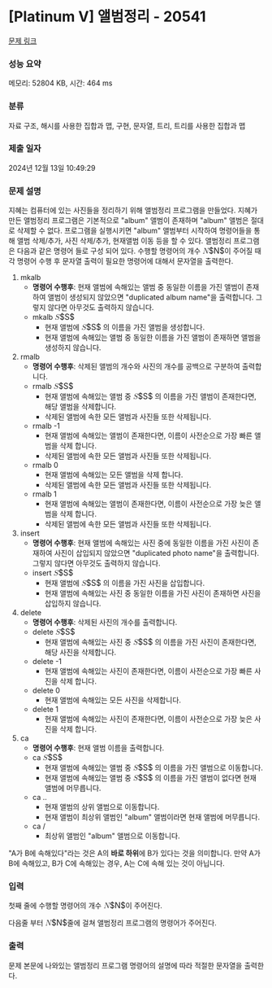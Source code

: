 # [Platinum V] 앨범정리 - 20541 

[문제 링크](https://www.acmicpc.net/problem/20541) 

### 성능 요약

메모리: 52804 KB, 시간: 464 ms

### 분류

자료 구조, 해시를 사용한 집합과 맵, 구현, 문자열, 트리, 트리를 사용한 집합과 맵

### 제출 일자

2024년 12월 13일 10:49:29

### 문제 설명

<p dir="ltr">지혜는 컴퓨터에 있는 사진들을 정리하기 위해 앨범정리 프로그램을 만들었다. 지혜가 만든  앨범정리 프로그램은 기본적으로 "album" 앨범이 존재하며 "album" 앨범은 절대로 삭제할 수 없다. 프로그램을 실행시키면 "album" 앨범부터 시작하여 명령어들을 통해 앨범 삭제/추가, 사진 삭제/추가, 현재앨범 이동 등을 할 수 있다. 앨범정리 프로그램은 다음과 같은 명령어 들로 구성 되어 있다. 수행할 명령어의 개수 <mjx-container class="MathJax" jax="CHTML" style="font-size: 109%; position: relative;"><mjx-math class="MJX-TEX" aria-hidden="true"><mjx-mi class="mjx-i"><mjx-c class="mjx-c1D441 TEX-I"></mjx-c></mjx-mi></mjx-math><mjx-assistive-mml unselectable="on" display="inline"><math xmlns="http://www.w3.org/1998/Math/MathML"><mi>N</mi></math></mjx-assistive-mml><span aria-hidden="true" class="no-mathjax mjx-copytext">$N$</span></mjx-container>이 주어질 때 각 명령어 수행 후 문자열 출력이 필요한 명령어에 대해서 문자열을 출력한다.</p>

<ol>
	<li>mkalb
	<ul>
		<li><strong>명령어 수행후</strong>: 현재 앨범에 속해있는 앨범 중 동일한 이름을 가진 앨범이 존재하여 앨범이 생성되지 않았으면 "duplicated album name"을 출력합니다. 그렇지 않다면 아무것도 출력하지 않습니다.</li>
		<li>mkalb <mjx-container class="MathJax" jax="CHTML" style="font-size: 109%; position: relative;"><mjx-math class="MJX-TEX" aria-hidden="true"><mjx-mi class="mjx-i"><mjx-c class="mjx-c1D446 TEX-I"></mjx-c></mjx-mi></mjx-math><mjx-assistive-mml unselectable="on" display="inline"><math xmlns="http://www.w3.org/1998/Math/MathML"><mi>S</mi></math></mjx-assistive-mml><span aria-hidden="true" class="no-mathjax mjx-copytext">$S$</span></mjx-container>
		<ul>
			<li>현재 앨범에 <mjx-container class="MathJax" jax="CHTML" style="font-size: 109%; position: relative;"><mjx-math class="MJX-TEX" aria-hidden="true"><mjx-mi class="mjx-i"><mjx-c class="mjx-c1D446 TEX-I"></mjx-c></mjx-mi></mjx-math><mjx-assistive-mml unselectable="on" display="inline"><math xmlns="http://www.w3.org/1998/Math/MathML"><mi>S</mi></math></mjx-assistive-mml><span aria-hidden="true" class="no-mathjax mjx-copytext">$S$</span></mjx-container> 의 이름을 가진 앨범을 생성합니다.</li>
			<li>현재 앨범에 속해있는 앨범 중 동일한 이름을 가진 앨범이 존재하면 앨범을 생성하지 않습니다.</li>
		</ul>
		</li>
	</ul>
	</li>
	<li>rmalb
	<ul>
		<li><strong>명령어 수행후</strong>: 삭제된 앨범의 개수와 사진의 개수를 공백으로 구분하여 출력합니다.</li>
		<li>rmalb <mjx-container class="MathJax" jax="CHTML" style="font-size: 109%; position: relative;"><mjx-math class="MJX-TEX" aria-hidden="true"><mjx-mi class="mjx-i"><mjx-c class="mjx-c1D446 TEX-I"></mjx-c></mjx-mi></mjx-math><mjx-assistive-mml unselectable="on" display="inline"><math xmlns="http://www.w3.org/1998/Math/MathML"><mi>S</mi></math></mjx-assistive-mml><span aria-hidden="true" class="no-mathjax mjx-copytext">$S$</span></mjx-container>
		<ul>
			<li>현재 앨범에 속해있는 앨범 중 <mjx-container class="MathJax" jax="CHTML" style="font-size: 109%; position: relative;"><mjx-math class="MJX-TEX" aria-hidden="true"><mjx-mi class="mjx-i"><mjx-c class="mjx-c1D446 TEX-I"></mjx-c></mjx-mi></mjx-math><mjx-assistive-mml unselectable="on" display="inline"><math xmlns="http://www.w3.org/1998/Math/MathML"><mi>S</mi></math></mjx-assistive-mml><span aria-hidden="true" class="no-mathjax mjx-copytext">$S$</span></mjx-container> 의 이름을 가진 앨범이 존재한다면, 해당 앨범을 삭제합니다.</li>
			<li>삭제된 앨범에 속한 모든 앨범과 사진들 또한 삭제됩니다.</li>
		</ul>
		</li>
		<li>rmalb -1
		<ul>
			<li>현재 앨범에 속해있는 앨범이 존재한다면, 이름이 사전순으로 가장 빠른 앨범을 삭제 합니다.</li>
			<li>삭제된 앨범에 속한 모든 앨범과 사진들 또한 삭제됩니다.</li>
		</ul>
		</li>
		<li>rmalb 0
		<ul>
			<li>현재 앨범에 속해있는 모든 앨범을 삭제 합니다.</li>
			<li>삭제된 앨범에 속한 모든 앨범과 사진들 또한 삭제됩니다.</li>
		</ul>
		</li>
		<li>rmalb 1
		<ul>
			<li>현재 앨범에 속해있는 앨범이 존재한다면, 이름이 사전순으로 가장 늦은 앨범을 삭제 합니다. </li>
			<li>삭제된 앨범에 속한 모든 앨범과 사진들 또한 삭제됩니다.</li>
		</ul>
		</li>
	</ul>
	</li>
	<li>insert
	<ul>
		<li><strong>명령어 수행후</strong>: 현재 앨범에 속해있는 사진 중에 동일한 이름을 가진 사진이 존재하여 사진이 삽입되지 않았으면 "duplicated photo name"을 출력합니다. 그렇지 않다면 아무것도 출력하지 않습니다.</li>
		<li>insert <mjx-container class="MathJax" jax="CHTML" style="font-size: 109%; position: relative;"><mjx-math class="MJX-TEX" aria-hidden="true"><mjx-mi class="mjx-i"><mjx-c class="mjx-c1D446 TEX-I"></mjx-c></mjx-mi></mjx-math><mjx-assistive-mml unselectable="on" display="inline"><math xmlns="http://www.w3.org/1998/Math/MathML"><mi>S</mi></math></mjx-assistive-mml><span aria-hidden="true" class="no-mathjax mjx-copytext">$S$</span></mjx-container>
		<ul>
			<li>현재 앨범에 <mjx-container class="MathJax" jax="CHTML" style="font-size: 109%; position: relative;"><mjx-math class="MJX-TEX" aria-hidden="true"><mjx-mi class="mjx-i"><mjx-c class="mjx-c1D446 TEX-I"></mjx-c></mjx-mi></mjx-math><mjx-assistive-mml unselectable="on" display="inline"><math xmlns="http://www.w3.org/1998/Math/MathML"><mi>S</mi></math></mjx-assistive-mml><span aria-hidden="true" class="no-mathjax mjx-copytext">$S$</span></mjx-container> 의 이름을 가진 사진을 삽입합니다.</li>
			<li>현재 앨범에 속해있는 사진 중 동일한 이름을 가진 사진이 존재하면 사진을 삽입하지 않습니다.</li>
		</ul>
		</li>
	</ul>
	</li>
	<li>delete
	<ul>
		<li><strong>명령어 수행후</strong>: 삭제된 사진의 개수를 출력합니다.</li>
		<li>delete <mjx-container class="MathJax" jax="CHTML" style="font-size: 109%; position: relative;"><mjx-math class="MJX-TEX" aria-hidden="true"><mjx-mi class="mjx-i"><mjx-c class="mjx-c1D446 TEX-I"></mjx-c></mjx-mi></mjx-math><mjx-assistive-mml unselectable="on" display="inline"><math xmlns="http://www.w3.org/1998/Math/MathML"><mi>S</mi></math></mjx-assistive-mml><span aria-hidden="true" class="no-mathjax mjx-copytext">$S$</span></mjx-container>
		<ul>
			<li>현재 앨범에 속해있는 사진 중 <mjx-container class="MathJax" jax="CHTML" style="font-size: 109%; position: relative;"><mjx-math class="MJX-TEX" aria-hidden="true"><mjx-mi class="mjx-i"><mjx-c class="mjx-c1D446 TEX-I"></mjx-c></mjx-mi></mjx-math><mjx-assistive-mml unselectable="on" display="inline"><math xmlns="http://www.w3.org/1998/Math/MathML"><mi>S</mi></math></mjx-assistive-mml><span aria-hidden="true" class="no-mathjax mjx-copytext">$S$</span></mjx-container> 의 이름을 가진 사진이 존재한다면, 해당 사진을 삭제합니다.</li>
		</ul>
		</li>
		<li>delete -1
		<ul>
			<li>현재 앨범에 속해있는 사진이 존재한다면, 이름이 사전순으로 가장 빠른 사진을 삭제 합니다.</li>
		</ul>
		</li>
		<li>delete 0
		<ul>
			<li>현재 앨범에 속해있는 모든 사진을 삭제합니다.</li>
		</ul>
		</li>
		<li>delete 1
		<ul>
			<li>현재 앨범에 속해있는 사진이 존재한다면, 이름이 사전순으로 가장 늦은 사진을 삭제 합니다. </li>
		</ul>
		</li>
	</ul>
	</li>
	<li>ca
	<ul>
		<li><strong>명령어 수행후</strong>: 현재 앨범 이름을 출력합니다.</li>
		<li>ca <mjx-container class="MathJax" jax="CHTML" style="font-size: 109%; position: relative;"><mjx-math class="MJX-TEX" aria-hidden="true"><mjx-mi class="mjx-i"><mjx-c class="mjx-c1D446 TEX-I"></mjx-c></mjx-mi></mjx-math><mjx-assistive-mml unselectable="on" display="inline"><math xmlns="http://www.w3.org/1998/Math/MathML"><mi>S</mi></math></mjx-assistive-mml><span aria-hidden="true" class="no-mathjax mjx-copytext">$S$</span></mjx-container>
		<ul>
			<li>현재 앨범에 속해있는 앨범 중 <mjx-container class="MathJax" jax="CHTML" style="font-size: 109%; position: relative;"><mjx-math class="MJX-TEX" aria-hidden="true"><mjx-mi class="mjx-i"><mjx-c class="mjx-c1D446 TEX-I"></mjx-c></mjx-mi></mjx-math><mjx-assistive-mml unselectable="on" display="inline"><math xmlns="http://www.w3.org/1998/Math/MathML"><mi>S</mi></math></mjx-assistive-mml><span aria-hidden="true" class="no-mathjax mjx-copytext">$S$</span></mjx-container> 의 이름을 가진 앨범으로 이동합니다.</li>
			<li>현재 앨범에 속해있는 앨범 중 <mjx-container class="MathJax" jax="CHTML" style="font-size: 109%; position: relative;"><mjx-math class="MJX-TEX" aria-hidden="true"><mjx-mi class="mjx-i"><mjx-c class="mjx-c1D446 TEX-I"></mjx-c></mjx-mi></mjx-math><mjx-assistive-mml unselectable="on" display="inline"><math xmlns="http://www.w3.org/1998/Math/MathML"><mi>S</mi></math></mjx-assistive-mml><span aria-hidden="true" class="no-mathjax mjx-copytext">$S$</span></mjx-container> 의 이름을 가진 앨범이 없다면 현재 앨범에 머무릅니다.</li>
		</ul>
		</li>
		<li>ca ..
		<ul>
			<li>현재 앨범의 상위 앨범으로 이동합니다.</li>
			<li>현재 앨범이 최상위 앨범인 "album" 앨범이라면 현재 앨범에 머무릅니다.</li>
		</ul>
		</li>
		<li>ca /
		<ul>
			<li>최상위 앨범인 "album" 앨범으로 이동합니다.</li>
		</ul>
		</li>
	</ul>
	</li>
</ol>

<p>"A가 B에 속해있다"라는 것은 A의 <strong>바로 하위</strong>에 B가 있다는 것을 의미합니다. 만약 A가 B에 속해있고, B가 C에 속해있는 경우, A는 C에 속해 있는 것이 아닙니다. </p>

### 입력 

 <p>첫째 줄에 수행할 명령어의 개수 <mjx-container class="MathJax" jax="CHTML" style="font-size: 109%; position: relative;"><mjx-math class="MJX-TEX" aria-hidden="true"><mjx-mi class="mjx-i"><mjx-c class="mjx-c1D441 TEX-I"></mjx-c></mjx-mi></mjx-math><mjx-assistive-mml unselectable="on" display="inline"><math xmlns="http://www.w3.org/1998/Math/MathML"><mi>N</mi></math></mjx-assistive-mml><span aria-hidden="true" class="no-mathjax mjx-copytext">$N$</span></mjx-container>이 주어진다.</p>

<p>다음줄 부터 <mjx-container class="MathJax" jax="CHTML" style="font-size: 109%; position: relative;"><mjx-math class="MJX-TEX" aria-hidden="true"><mjx-mi class="mjx-i"><mjx-c class="mjx-c1D441 TEX-I"></mjx-c></mjx-mi></mjx-math><mjx-assistive-mml unselectable="on" display="inline"><math xmlns="http://www.w3.org/1998/Math/MathML"><mi>N</mi></math></mjx-assistive-mml><span aria-hidden="true" class="no-mathjax mjx-copytext">$N$</span></mjx-container>줄에 걸쳐 앨범정리 프로그램의 명령어가 주어진다.</p>

### 출력 

 <p>문제 본문에 나와있는 앨범정리 프로그램 명령어의 설명에 따라 적절한 문자열을 출력한다.</p>

